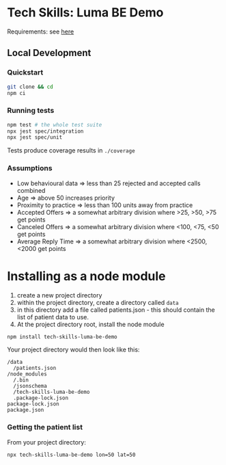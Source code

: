# Tech Skills: Luma BE Demo

Requirements: see [here](./docs/requirements.md)

## Local Development
### Quickstart

```sh
git clone && cd
npm ci
```

### Running tests
```sh
npm test # the whole test suite
npx jest spec/integration
npx jest spec/unit
```

Tests produce coverage results in `./coverage`

### Assumptions

- Low behavioural data => less than 25 rejected and accepted calls combined
- Age => above 50 increases priority
- Proximity to practice => less than 100 units away from practice
- Accepted Offers => a somewhat arbitrary division where >25, >50, >75 get points
- Canceled Offers => a somewhat arbitrary division where <100, <75, <50 get points
- Average Reply Time => a somewhat arbitrary division where <2500, <2000 get points

# Installing as a node module

1. create a new project directory
2. within the project directory, create a directory called `data`
3. in this directory add a file called patients.json - this should contain the list of patient data to use.
4. At the project directory root, install the node module

```sh
npm install tech-skills-luma-be-demo
```

Your project directory would then look like this:
```
/data
  /patients.json
/node_modules
  /.bin
  /jsonschema
  /tech-skills-luma-be-demo
  .package-lock.json
package-lock.json
package.json
```

### Getting the patient list
From your project directory:
```sh
npx tech-skills-luma-be-demo lon=50 lat=50
```

